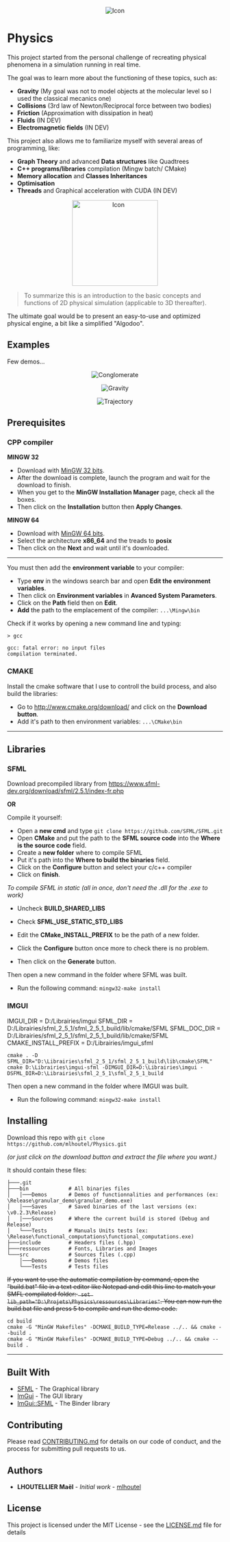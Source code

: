 
<p align="center"><img alt="Icon" src="./assets/icon/ricon.png"></p>

# Physics

This project started from the personal challenge of recreating physical phenomena in a simulation running in real time.

The goal was to learn more about the functioning of these topics, such as:
- **Gravity** (My goal was not to model objects at the molecular level so I used the classical mecanics one)
- **Collisions** (3rd law of Newton/Reciprocal force between two bodies)
- **Friction** (Approximation with dissipation in heat)
- **Fluids** (IN DEV)
- **Electromagnetic fields** (IN DEV)

This project also allows me to familiarize myself with several areas of programming, like:
- **Graph Theory** and advanced **Data structures** like Quadtrees
- **C++ programs/libraries** compilation (Mingw batch/ CMake)
- **Memory allocation** and **Classes Inheritances**
- **Optimisation** 
- **Threads** and Graphical acceleration with CUDA (IN DEV)

<p align="center"><img alt="Icon" width="200" src="./assets/icon/icon.png"></p>

> To summarize this is an introduction to the basic concepts and functions of 2D physical simulation (applicable to 3D thereafter).

The ultimate goal would be to present an easy-to-use and optimized physical engine, a bit like a simplified "Algodoo".


## Examples

Few demos...

<p align="center"><img alt="Conglomerate" src="./doc/ScreenShots/Conglomerate.gif"></p>

<p align="center"><img alt="Gravity" src="./doc/ScreenShots/Gravity.gif"></p>

<p align="center"><img alt="Trajectory" src="./doc/ScreenShots/Trajectory.gif"></p>


## Prerequisites

### CPP compiler

**MINGW 32**
 * Download with [MinGW 32 bits](https://osdn.net/projects/mingw/downloads/68260/mingw-get-setup.exe/). 
 * After the download is complete, launch the program and wait for the download to finish. 
 * When you get to the **MinGW Installation Manager** page, check all the boxes.
 * Then click on the **Installation** button then **Apply Changes**.

**MINGW 64**
* Download with [MinGW 64 bits](https://sourceforge.net/projects/mingw-w64/files/Toolchains%20targetting%20Win32/Personal%20Builds/mingw-builds/installer/mingw-w64-install.exe/download). 
 * Select the architecture **x86_64** and the treads to **posix**
 * Then click on the **Next** and wait until it's downloaded.

---

You must then add the **environment variable** to your compiler:
 * Type **env** in the windows search bar and open **Edit the environment variables**.
 * Then click on **Environment variables** in **Avanced System Parameters**. 
 * Click on the **Path** field then on **Edit**. 
 * **Add** the path to the emplacement of the compiler: ```...\Mingw\bin```

Check if it works by opening a new command line and typing:
```
> gcc

gcc: fatal error: no input files
compilation terminated.
```
### CMAKE

Install the cmake software that I use to controll the build process, and also build the libraries:
 * Go to http://www.cmake.org/download/ and click on the **Download button**.
 * Add it's path to then environment variables: ```...\CMake\bin```

---

## Libraries

### SFML

Download precompiled library from https://www.sfml-dev.org/download/sfml/2.5.1/index-fr.php

**OR**

Compile it yourself:

* Open a **new cmd** and type ```git clone https://github.com/SFML/SFML.git```
* Open **CMake** and put the path to the **SFML source code** into the **Where is the source code** field. 
* Create a **new folder** where to compile SFML 
* Put it's path into the **Where to build the binaries** field.
* Click on the **Configure** button and select your c/c++ compiler
* Click on **finish**.

*To compile SFML in static (all in once, don't need the .dll for the .exe to work)*

* Uncheck **BUILD_SHARED_LIBS**
* Check **SFML_USE_STATIC_STD_LIBS**
* Edit the **CMake_INSTALL_PREFIX** to be the path of a new folder.

* Click the **Configure** button once more to check there is no problem.
* Then click on the **Generate** button.

Then open a new command in the folder where SFML was built.

 * Run the following command: ```mingw32-make install```

### IMGUI

IMGUI_DIR = D:/Librairies/imgui
SFML_DIR = D:/Librairies/sfml_2_5_1/sfml_2_5_1_build/lib/cmake/SFML
SFML_DOC_DIR = D:/Librairies/sfml_2_5_1/sfml_2_5_1_build/lib/cmake/SFML
CMAKE_INSTALL_PREFIX = D:/Librairies/imgui_sfml

```
cmake . -D SFML_DIR="D:\Librairies\sfml_2_5_1/sfml_2_5_1_build\lib\cmake\SFML"
cmake D:\Librairies\imgui-sfml -DIMGUI_DIR=D:\Librairies\imgui -DSFML_DIR=D:\Librairies\sfml_2_5_1\sfml_2_5_1_build
```

Then open a new command in the folder where IMGUI was built.

 * Run the following command: ```mingw32-make install```

## Installing

Download this repo with ```git clone https://github.com/mlhoutel/Physics.git```

*(or just click on the download button and extract the file where you want.)*

It should contain these files:
```
├───.git
├───bin             # All binaries files
│   │───Demos       # Demos of functionnalities and performances (ex: \Release\granular_demo\granular_demo.exe)
│   │───Saves       # Saved binaries of the last versions (ex: \v0.2.3\Release)
│   │───Sources     # Where the current build is stored (Debug and Release)
│   └───Tests       # Manuals Units tests (ex: \Release\functional_computations\functional_computations.exe)
├───include         # Headers files (.hpp)
├───ressources      # Fonts, Libraries and Images
└───src             # Sources files (.cpp)
    │───Demos       # Demos files
    └───Tests       # Tests files
```

~~If you want to use the automatic compilation by command, open the "build.bat" file in a text editor like Notepad and edit this line to match your SMFL compilated folder: ``` set lib_path="D:\Projets\Physics\ressources\Libraries"```.
You can now run the build.bat file and press 5 to compile and run the demo code.~~

```
cd build
cmake -G "MinGW Makefiles" -DCMAKE_BUILD_TYPE=Release ../.. && cmake --build .
cmake -G "MinGW Makefiles" -DCMAKE_BUILD_TYPE=Debug ../.. && cmake --build .
```

---

## Built With

* [SFML](https://github.com/SFML/SFML) - The Graphical library
* [ImGui](https://github.com/ocornut/imgui) - The GUI library
* [ImGui::SFML](https://github.com/eliasdaler/imgui-sfml) - The Binder library

## Contributing

Please read [CONTRIBUTING.md](CONSTRIBUTING.md) for details on our code of conduct, and the process for submitting pull requests to us.

## Authors

* **LHOUTELLIER Maël** - *Initial work* - [mlhoutel](https://github.com/mlhoutel)

## License

This project is licensed under the MIT License - see the [LICENSE.md](LICENSE.md) file for details

